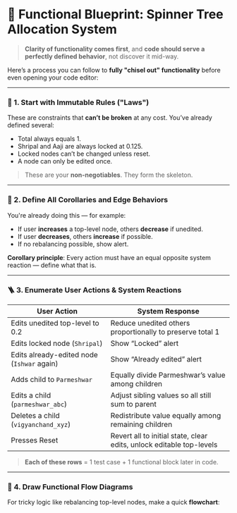 # 🧠 Functional Blueprint: Spinner Tree Allocation System

> **Clarity of functionality comes first**, and **code should serve a perfectly defined behavior**, not discover it mid-way.

Here’s a process you can follow to **fully "chisel out" functionality** before even opening your code editor:

---

### 🧱 1. Start with Immutable Rules ("Laws")

These are constraints that **can’t be broken** at any cost. You’ve already defined several:

- Total always equals 1.
- Shripal and Aaji are always locked at 0.125.
- Locked nodes can’t be changed unless reset.
- A node can only be edited once.

> These are your **non-negotiables**. They form the skeleton.

---

### 🧠 2. Define All Corollaries and Edge Behaviors

You're already doing this — for example:

- If user **increases** a top-level node, others **decrease** if unedited.
- If user **decreases**, others **increase** if possible.
- If no rebalancing possible, show alert.

**Corollary principle**: Every action must have an equal opposite system reaction — define what that is.

---

### 🪜 3. Enumerate User Actions & System Reactions

| **User Action**                              | **System Response**                                                                 |
|---------------------------------------------|-------------------------------------------------------------------------------------|
| Edits unedited top-level to 0.2              | Reduce unedited others proportionally to preserve total 1                          |
| Edits locked node (`Shripal`)                | Show “Locked” alert                                                                |
| Edits already-edited node (`Ishwar` again)   | Show “Already edited” alert                                                        |
| Adds child to `Parmeshwar`                   | Equally divide Parmeshwar’s value among children                                   |
| Edits a child (`parmeshwar_abc`)             | Adjust sibling values so all still sum to parent                                   |
| Deletes a child (`vigyanchand_xyz`)          | Redistribute value equally among remaining children                                |
| Presses Reset                                | Revert all to initial state, clear edits, unlock editable top-levels               |

> **Each of these rows** = 1 test case + 1 functional block later in code.

---

### 🧭 4. Draw Functional Flow Diagrams

For tricky logic like rebalancing top-level nodes, make a quick **flowchart**:

